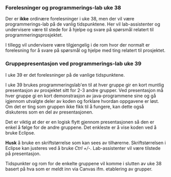 ### Forelesninger og programmerings-lab uke 38

Der er **ikke** ordinære forelesninger i uke 38, men der vil være programmerings-lab på de vanlig tidspunktene. Her vil lab-assistenter og undervisere være til stede for å hjelpe og svare på spørsmål relatert til programmeringsprosjektet.

I tillegg vil undervisere være tilgjengelig i de rom hvor der normalt er forelesning for å svare på spørsmål og hjelpe med ting relatert til prosjektet.

### Gruppepresentasjon ved programmerings-lab uke 39

I uke 39 er det forelesninger på de vanlige tidspunktene.

I uke 39 brukes programmeringslab'en til at hver gruppe gir en kort muntlig presentasjon av prosjektet sitt for 2-3 andre grupper. Ved presentasjon må hver gruppe gi en kort demonstrasjon av java-programmene sine og gå igjennom utvalgte deler av koden og forklare hvordan oppgavene er løst. Om det er ting som gruppen ikke fikk til å fungere, kan dette også diskuteres som en del av presentasjonen.

Det er viktig at der er en logisk flytt gjennom presentasjonen så den er enkel å følge for de andre gruppene.  Det enkleste er å vise koden ved å bruke Eclipse.

**Husk** å bruke en skriftstørrelse som kan sees av tilhørerne. Skriftstørrelsen i Eclipse kan justeres ved å bruke *Ctrl +/-*. Lab-assistenter vil være tilstede på presentasjon. 

Tidspunkter og rom for de enkelte gruppene vil komme i slutten av uke 38 basert på hva som er meldt inn via Canvas ifm. etablering av grupper.
